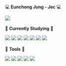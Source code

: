:computer: **Eunchong Jung - Jec** :computer:

<a href="https://gmail.com/@jecjung520"><img src="https://img.shields.io/badge/Gmail-EA4335?style=flat-square&logo=Blogger&logoColor=black"/></a>
<br></br>
:page_with_curl: **Currently Studying** :page_with_curl:

<img src="https://img.shields.io/badge/C++-00599C?style=flat-square&logo=C++&logoColor=blue"/> <img src="https://img.shields.io/badge/React-61DAFB?style=flat-square&logo=React&logoColor=black"/> <img src="https://img.shields.io/badge/Python-3776AB?style=flat-square&logo=Python&logoColor=green"/> <img src="https://img.shields.io/badge/HTML5-E34F26?style=flat-square&logo=HTML5&logoColor=black"/> <img src="https://img.shields.io/badge/CSS3-1572B6?style=flat-square&logo=CSS3&logoColor=black"/> <img src="https://img.shields.io/badge/Arduino-00979D?style=flat-square&logo=Arduino&logoColor=cyan"/> <img src="https://img.shields.io/badge/AmazonAWS-232F3E?style=flat-square&logo=AmazonAWS&logoColor=yellow"/>
<br></br>
:wrench: **Tools** :wrench:

<img src="https://img.shields.io/badge/VisualStudioCode-007ACC?style=flat-square&logo=VisualStudioCode&logoColor=White"/> <img src="https://img.shields.io/badge/AndroidStudio-3DDC84?style=flat-square&logo=AndroidStudio&logoColor=white"/> <img src="https://img.shields.io/badge/Slack-4A154B?style=flat-square&logo=Slack&logoColor=white"/> <img src="https://img.shields.io/badge/Jira-0052CC?style=flat-square&logo=Jira&logoColor=white"/> <img src="https://img.shields.io/badge/Github-181717?style=flat-square&logo=Github&logoColor=white"/>

<!---
jecjung520/jecjung520 is a ✨ special ✨ repository because its `README.md` (this file) appears on your GitHub profile.
You can click the Preview link to take a look at your changes.
--->
